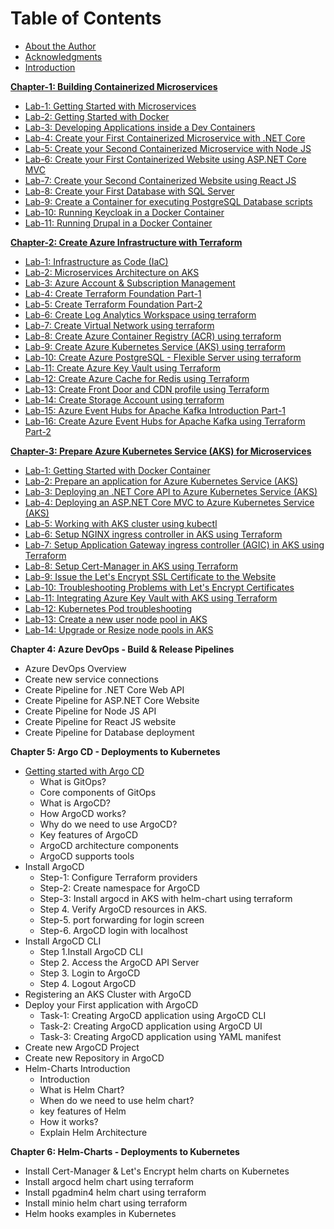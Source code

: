 # Table of Contents

<!-- **Introduction** -->

- [About the Author](../gettingstarted/about-author.md)
- [Acknowledgments](../gettingstarted/acknowledgments.md)
- [Introduction](../gettingstarted/introduction.md)
<!-- - Developer Workstation Configuration
- Download & Install software (workstation setup)
- Technology Stack -->

[**Chapter-1: Building Containerized Microservices**](../microservices/0.gettingstarted.md)

- [Lab-1: Getting Started with Microservices](../microservices/0.gettingstarted.md)
- [Lab-2: Getting Started with Docker](../microservices/0-docker-getting-started.md)
- [Lab-3: Developing Applications inside a Dev Containers](../microservices/0-dev-containers.md/)
- [Lab-4: Create your First Containerized Microservice with .NET Core](../microservices/1.aspnet-api.md)
- [Lab-5: Create your Second Containerized Microservice with Node JS](../microservices/2.node-api.md)
- [Lab-6: Create your First Containerized Website using ASP.NET Core MVC](../microservices/3.aspnet-app.md)
- [Lab-7: Create your Second Containerized Website using React JS](../microservices/4.react-app.md)
- [Lab-8: Create your First Database with SQL Server](../microservices/6.sqlserver-db.md)
- [Lab-9: Create a Container for executing PostgreSQL Database scripts](../microservices/7.postgresql-db.md)
- [Lab-10: Running Keycloak in a Docker Container](../microservices/8.keycloak.md)
- [Lab-11: Running Drupal in a Docker Container](../microservices/9.drupal.md)

[**Chapter-2: Create Azure Infrastructure with Terraform**](../azure/1-iac.md)

- [Lab-1: Infrastructure as Code (IaC)](../azure/1-iac.md) 
- [Lab-2: Microservices Architecture on AKS](../azure/1-microservices-architecture-on-aks.md)
- [Lab-3: Azure Account & Subscription Management](../azure/3-azure-account-subscription.md)
- [Lab-4: Create Terraform Foundation Part-1](../azure/6-tf-foundation-1.md)
- [Lab-5: Create Terraform Foundation Part-2](../azure/6-tf-foundation-2.md)
- [Lab-6: Create Log Analytics Workspace using terraform](../azure/7-log-analytics-workspace.md)
- [Lab-7: Create Virtual Network using terraform](../azure/8-vnet.md)
- [Lab-8: Create Azure Container Registry (ACR) using terraform](../azure/9-acr.md)
- [Lab-9: Create Azure Kubernetes Service (AKS) using terraform](../azure/11-aks.md)
- [Lab-10: Create Azure PostgreSQL - Flexible Server using terraform](../azure/12-postgresql.md)
- [Lab-11: Create Azure Key Vault using Terraform](../azure/13-key-vault.md)
- [Lab-12: Create Azure Cache for Redis using Terraform](../azure/14-redis-cache.md)
- [Lab-13: Create Front Door and CDN profile using Terraform](../azure/17-cdn-frontdoor.md)
- [Lab-14: Create Storage Account using terraform](../azure/15-storage-account.md)
- [Lab-15: Azure Event Hubs for Apache Kafka Introduction Part-1](../azure/16-event-hubs-part-1.md)
- [Lab-16: Create Azure Event Hubs for Apache Kafka using Terraform Part-2](../azure/16-event-hubs-part-2.md)

[**Chapter-3: Prepare Azure Kubernetes Service (AKS) for Microservices**](../kubernetes/0.getting-started.md)

- [Lab-1: Getting Started with Docker Container](../kubernetes/0.getting-started.md)
- [Lab-2: Prepare an application for Azure Kubernetes Service (AKS)](../kubernetes/1-prepare-app.md)
- [Lab-3: Deploying an .NET Core API to Azure Kubernetes Service (AKS)](../kubernetes/2-deploy-api.md)
- [Lab-4: Deploying an ASP.NET Core MVC to Azure Kubernetes Service (AKS)](../kubernetes/2-deploy-app.md)
- [Lab-5: Working with AKS cluster using kubectl](../kubernetes/3-working-with-aks.md)
- [Lab-6: Setup NGINX ingress controller in AKS using Terraform](../kubernetes/4-ingress-controller-nginx.md)
- [Lab-7: Setup Application Gateway ingress controller (AGIC) in AKS using Terraform](../kubernetes/4.1-ingress-controller-agic.md)
- [Lab-8: Setup Cert-Manager in AKS using Terraform](../kubernetes/5-cert-manager.md)
- [Lab-9: Issue the Let's Encrypt SSL Certificate to the Website](../kubernetes/5.1-issue-cert.md)
- [Lab-10: Troubleshooting Problems with Let's Encrypt Certificates](../kubernetes/5.2-cert-troubleshooting.md)
- [Lab-11: Integrating Azure Key Vault with AKS using Terraform](../kubernetes/6-aks-kv-integration.md)
- [Lab-12: Kubernetes Pod troubleshooting](../kubernetes/5.2-cert-troubleshooting.md)
- [Lab-13: Create a new user node pool in AKS](../kubernetes/aks-create-nodepool.md)
- [Lab-14: Upgrade or Resize node pools in AKS](../kubernetes/aks-upgrade-nodepool.md)

**Chapter 4: Azure DevOps - Build & Release Pipelines**

- Azure DevOps Overview
- Create new service connections
- Create Pipeline for .NET Core Web API
- Create Pipeline for ASP.NET Core Website
- Create Pipeline for Node JS API
- Create Pipeline for React JS website
- Create Pipeline for Database deployment

**Chapter 5: Argo CD - Deployments to Kubernetes**

- [Getting started with Argo CD](../argocd/argocd-intro.md)
    - What is GitOps?
    - Core components of GitOps
    - What is ArgoCD?
    - How ArgoCD works?
    - Why do we need to use ArgoCD?
    - Key features of ArgoCD
    - ArgoCD architecture components
    - ArgoCD supports tools
- Install ArgoCD
    - Step-1: Configure Terraform providers
    - Step-2: Create namespace for ArgoCD
    - Step-3: Install argocd in AKS with helm-chart using terraform
    - Step 4. Verify ArgoCD resources in AKS.
    - Step-5. port forwarding for login screen
    - Step-6. ArgoCD login with localhost
- Install ArgoCD CLI
    - Step 1.Install ArgoCD CLI
    - Step 2. Access the ArgoCD API Server
    - Step 3. Login to ArgoCD
    - Step 4. Logout ArgoCD
- Registering an AKS Cluster with ArgoCD
- Deploy your First application with ArgoCD
    - Task-1: Creating ArgoCD application using ArgoCD CLI
    - Task-2: Creating ArgoCD application using ArgoCD UI
    - Task-3: Creating ArgoCD application using YAML manifest
- Create new ArgoCD Project
- Create new Repository in ArgoCD
- Helm-Charts Introduction
    - Introduction
    - What is Helm Chart?
    - When do we need to use helm chart?
    - key features of Helm
    - How it works?
    - Explain Helm Architecture

<!-- - Overview
- Install Argocd helm charts using terraform
- Install Argocd helm charts without terraform
- Install Argocd CLI
- Create new Project & Repositories
- Create or deploy your First argocd application
- Registering an AKS Cluster with Argo CD
- Create project / folder structure for Argo CD
- Create Kubernetes deployment in Argo CD
- Create Kubernetes service in Argo CD
- Create Kustomization in Argo CD
- Create Ingress in Argo CD
- Automatically create multiple applications in Argo CD
- Argo CD Cheat-Sheet -->
  
**Chapter 6: Helm-Charts - Deployments to Kubernetes**

- Install Cert-Manager & Let's Encrypt helm charts on Kubernetes
- Install argocd helm chart using terraform
- Install pgadmin4 helm chart using terraform
- Install minio helm chart using terraform
- Helm hooks examples in Kubernetes
<!--   
**Chapter 7: Miscellaneous - Commands & cheat-sheets**

- Git cheat-sheet
- Docker cheat-sheet
- Terraform cheat-sheet
- CLI cheat-sheet
- Kubectl cheat-sheet
- Helm cheat-sheet
- ArgoCD cheat-sheet
- az acr Cheat Sheet 
-->